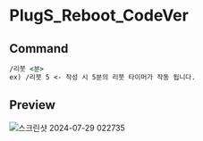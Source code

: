 # PlugS_Reboot_CodeVer

## Command
```cmd
/리붓 <분>
ex) /리붓 5 <- 작성 시 5분의 리붓 타이머가 작동 됩니다.
```

## Preview
![스크린샷 2024-07-29 022735](https://github.com/user-attachments/assets/bd00d825-bee0-4b70-ade3-b3955f151638)
